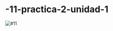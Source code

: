 # -11-practica-2-unidad-1
![#11](https://github.com/EdsonCr11/-11-practica-2-unidad-1/assets/152097705/c183dd50-a78f-4ff3-9bd7-bb1aa03e7943)
